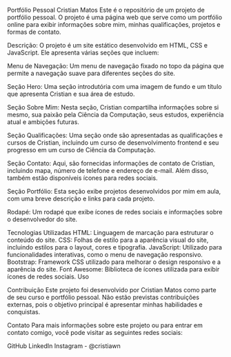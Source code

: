 Portfólio Pessoal Cristian Matos
Este é o repositório de um projeto de portfólio pessoal. O projeto é uma página web que serve como um portfólio online para exibir informações sobre mim, minhas qualificações, projetos e formas de contato.

Descrição:
O projeto é um site estático desenvolvido em HTML, CSS e JavaScript. Ele apresenta várias seções que incluem:

Menu de Navegação: Um menu de navegação fixado no topo da página que permite a navegação suave para diferentes seções do site.

Seção Hero: Uma seção introdutória com uma imagem de fundo e um título que apresenta Cristian e sua área de estudo.

Seção Sobre Mim: Nesta seção, Cristian compartilha informações sobre si mesmo, sua paixão pela Ciência da Computação, seus estudos, experiência atual e ambições futuras.

Seção Qualificações: Uma seção onde são apresentadas as qualificações e cursos de Cristian, incluindo um curso de desenvolvimento frontend e seu progresso em um curso de Ciência da Computação.

Seção Contato: Aqui, são fornecidas informações de contato de Cristian, incluindo mapa, número de telefone e endereço de e-mail. Além disso, também estão disponíveis ícones para redes sociais.

Seção Portfólio: Esta seção exibe projetos desenvolvidos por mim em aula, com uma breve descrição e links para cada projeto.

Rodapé: Um rodapé que exibe ícones de redes sociais e informações sobre o desenvolvedor do site.

Tecnologias Utilizadas
HTML: Linguagem de marcação para estruturar o conteúdo do site.
CSS: Folhas de estilo para a aparência visual do site, incluindo estilos para o layout, cores e tipografia.
JavaScript: Utilizado para funcionalidades interativas, como o menu de navegação responsivo.
Bootstrap: Framework CSS utilizado para melhorar o design responsivo e a aparência do site.
Font Awesome: Biblioteca de ícones utilizada para exibir ícones de redes sociais.
Uso

Contribuição
Este projeto foi desenvolvido por Cristian Matos como parte de seu curso e portfólio pessoal. Não estão previstas contribuições externas, pois o objetivo principal é apresentar minhas habilidades e conquistas.

Contato
Para mais informações sobre este projeto ou para entrar em contato comigo, você pode visitar as seguintes redes sociais:

GitHub
LinkedIn
Instagram - @cristiawn